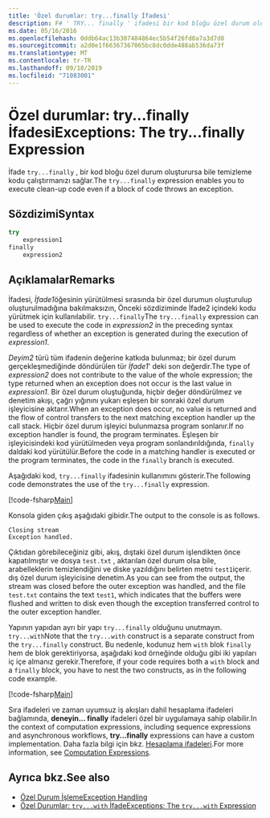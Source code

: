 ```yaml
---
title: 'Özel durumlar: try...finally İfadesi'
description: F# ' TRY... finally ' ifadesi bir kod bloğu özel durum oluşturursa bile Temizleme kodunu yürütmenize olanak sağlar.
ms.date: 05/16/2016
ms.openlocfilehash: 0ddb64ac13b307404864ec5b54f26fd8a7a3d7d8
ms.sourcegitcommit: a2d0e1f66367367065bc8dc0dde488ab536da73f
ms.translationtype: MT
ms.contentlocale: tr-TR
ms.lasthandoff: 09/18/2019
ms.locfileid: "71083001"
---
```

# <a name="exceptions-the-tryfinally-expression"></a><span data-ttu-id="11ba7-103">Özel durumlar: try...finally İfadesi</span><span class="sxs-lookup"><span data-stu-id="11ba7-103">Exceptions: The try...finally Expression</span></span>

<span data-ttu-id="11ba7-104">İfade `try...finally` , bir kod bloğu özel durum oluşturursa bile temizleme kodu çalıştırmanızı sağlar.</span><span class="sxs-lookup"><span data-stu-id="11ba7-104">The `try...finally` expression enables you to execute clean-up code even if a block of code throws an exception.</span></span>

## <a name="syntax"></a><span data-ttu-id="11ba7-105">Sözdizimi</span><span class="sxs-lookup"><span data-stu-id="11ba7-105">Syntax</span></span>

```fsharp
try
    expression1
finally
    expression2
```

## <a name="remarks"></a><span data-ttu-id="11ba7-106">Açıklamalar</span><span class="sxs-lookup"><span data-stu-id="11ba7-106">Remarks</span></span>

<span data-ttu-id="11ba7-107">İfadesi, *İfade1*öğesinin yürütülmesi sırasında bir özel durumun oluşturulup oluşturulmadığına bakılmaksızın, Önceki sözdiziminde İfade2 içindeki kodu yürütmek için kullanılabilir. `try...finally`</span><span class="sxs-lookup"><span data-stu-id="11ba7-107">The `try...finally` expression can be used to execute the code in *expression2* in the preceding syntax regardless of whether an exception is generated during the execution of *expression1*.</span></span>

<span data-ttu-id="11ba7-108">*Deyim2* türü tüm ifadenin değerine katkıda bulunmaz; bir özel durum gerçekleşmediğinde döndürülen tür *İfade1*' deki son değerdir.</span><span class="sxs-lookup"><span data-stu-id="11ba7-108">The type of *expression2* does not contribute to the value of the whole expression; the type returned when an exception does not occur is the last value in *expression1*.</span></span> <span data-ttu-id="11ba7-109">Bir özel durum oluştuğunda, hiçbir değer döndürülmez ve denetim akışı, çağrı yığınını yukarı eşleşen bir sonraki özel durum işleyicisine aktarır.</span><span class="sxs-lookup"><span data-stu-id="11ba7-109">When an exception does occur, no value is returned and the flow of control transfers to the next matching exception handler up the call stack.</span></span> <span data-ttu-id="11ba7-110">Hiçbir özel durum işleyici bulunmazsa program sonlanır.</span><span class="sxs-lookup"><span data-stu-id="11ba7-110">If no exception handler is found, the program terminates.</span></span> <span data-ttu-id="11ba7-111">Eşleşen bir işleyicisindeki kod yürütülmeden veya program sonlandırıldığında, `finally` daldaki kod yürütülür.</span><span class="sxs-lookup"><span data-stu-id="11ba7-111">Before the code in a matching handler is executed or the program terminates, the code in the `finally` branch is executed.</span></span>

<span data-ttu-id="11ba7-112">Aşağıdaki kod, `try...finally` ifadesinin kullanımını gösterir.</span><span class="sxs-lookup"><span data-stu-id="11ba7-112">The following code demonstrates the use of the `try...finally` expression.</span></span>

[!code-fsharp[Main](~/samples/snippets/fsharp/lang-ref-2/snippet5701.fs)]

<span data-ttu-id="11ba7-113">Konsola giden çıkış aşağıdaki gibidir.</span><span class="sxs-lookup"><span data-stu-id="11ba7-113">The output to the console is as follows.</span></span>

```console
Closing stream
Exception handled.
```

<span data-ttu-id="11ba7-114">Çıktıdan görebileceğiniz gibi, akış, dıştaki özel durum işlendikten önce kapatılmıştır ve dosya `test.txt` , aktarılan özel durum olsa bile, arabelleklerin temizlendiğini ve diske yazıldığını belirten metni `test1`içerir. dış özel durum işleyicisine denetim.</span><span class="sxs-lookup"><span data-stu-id="11ba7-114">As you can see from the output, the stream was closed before the outer exception was handled, and the file `test.txt` contains the text `test1`, which indicates that the buffers were flushed and written to disk even though the exception transferred control to the outer exception handler.</span></span>

<span data-ttu-id="11ba7-115">Yapının yapıdan ayrı bir yapı `try...finally` olduğunu unutmayın. `try...with`</span><span class="sxs-lookup"><span data-stu-id="11ba7-115">Note that the `try...with` construct is a separate construct from the `try...finally` construct.</span></span> <span data-ttu-id="11ba7-116">Bu nedenle, kodunuz hem `with` blok `finally` hem de blok gerektiriyorsa, aşağıdaki kod örneğinde olduğu gibi iki yapıları iç içe almanız gerekir.</span><span class="sxs-lookup"><span data-stu-id="11ba7-116">Therefore, if your code requires both a `with` block and a `finally` block, you have to nest the two constructs, as in the following code example.</span></span>

[!code-fsharp[Main](~/samples/snippets/fsharp/lang-ref-2/snippet5702.fs)]

<span data-ttu-id="11ba7-117">Sıra ifadeleri ve zaman uyumsuz iş akışları dahil hesaplama ifadeleri bağlamında, **deneyin... finally** ifadeleri özel bir uygulamaya sahip olabilir.</span><span class="sxs-lookup"><span data-stu-id="11ba7-117">In the context of computation expressions, including sequence expressions and asynchronous workflows, **try...finally** expressions can have a custom implementation.</span></span> <span data-ttu-id="11ba7-118">Daha fazla bilgi için bkz. [Hesaplama ifadeleri](../computation-expressions.md).</span><span class="sxs-lookup"><span data-stu-id="11ba7-118">For more information, see [Computation Expressions](../computation-expressions.md).</span></span>

## <a name="see-also"></a><span data-ttu-id="11ba7-119">Ayrıca bkz.</span><span class="sxs-lookup"><span data-stu-id="11ba7-119">See also</span></span>

- [<span data-ttu-id="11ba7-120">Özel Durum İşleme</span><span class="sxs-lookup"><span data-stu-id="11ba7-120">Exception Handling</span></span>](index.md)
- [<span data-ttu-id="11ba7-121">Özel Durumlar: `try...with` İfade</span><span class="sxs-lookup"><span data-stu-id="11ba7-121">Exceptions: The `try...with` Expression</span></span>](the-try-with-expression.md)
